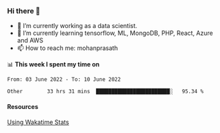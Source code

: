 ### Hi there 👋

- 🔭 I’m currently working as a data scientist.
- 🌱 I’m currently learning tensorflow, ML, MongoDB, PHP, React, Azure and AWS
- 📫 How to reach me: mohanprasath

📊 **This week I spent my time on**
<!--START_SECTION:waka-->

```text
From: 03 June 2022 - To: 10 June 2022

Other        33 hrs 31 mins  ████████████████████████░   95.34 %
```

<!--END_SECTION:waka-->

#### Resources
[Using Wakatime Stats](https://github.com/marketplace/actions/waka-readme)
